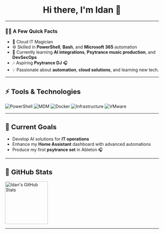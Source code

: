 <h1 align="center" style="font-size: 28px;">Hi there, I'm Idan 👋</h1>

---

### 🧑‍💻 **A Few Quick Facts**
- 🚀 Cloud IT Magician
- ⚙️ Skilled in **PowerShell**, **Bash**, and **Microsoft 365** automation  
- 🌱 Currently learning **AI integrations**, **Psytrance music production**, and **DevSecOps**
- 🎶 Aspiring **Psytrance DJ** 🎧  
- 💡 Passionate about **automation**, **cloud solutions**, and learning new tech.

---

<h2 align="left" style="font-size: 22px;">⚡ Tools & Technologies</h2>

<p align="left"> <!-- Scripting and Automation Tools --> <img src="https://img.shields.io/badge/PowerShell-5391FE?style=flat&logo=powershell&logoColor=white" alt="PowerShell" /> <img src="https://img.shields.io/badge/MDM-0078D7?style=flat&logo=apple&logoColor=white" alt="MDM" /> <img src="https://img.shields.io/badge/Docker-2496ED?style=flat&logo=docker&logoColor=white" alt="Docker" /> <img src="https://img.shields.io/badge/Infrastructure-1E90FF?style=flat&logo=vmware&logoColor=white" alt="Infrastructure" /> <!-- Virtualization --> <img src="https://img.shields.io/badge/VMware-607078?style=flat&logo=vmware&logoColor=white" alt="VMware" /> 
 </p>

---

<h2 align="left" style="font-size: 22px;">🎯 Current Goals</h2>

- Develop AI solutions for **IT operations**  
- Enhance my **Home Assistant** dashboard with advanced automations  
- Produce my first **psytrance set** in Ableton 🎧

---

<h2 align="left" style="font-size: 22px;">🚀 GitHub Stats</h2>
   <tr>
      <!-- GitHub Stats -->
      <td>
         <a href="https://github.com/Idanada">
            <img height="140em" src="https://github-readme-stats.vercel.app/api?username=Idanada&show_icons=true&theme=dark&include_all_commits=true&count_private=true" alt="Idan's GitHub Stats" />
         </a>
      </td>

---
